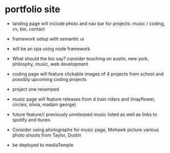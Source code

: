 # portfolio site

- landing page will include photo and nav bar for projects: music / coding, cv, bio, contact
- framework setup with semantic ui
- will be an spa using node framework
- What should the bio say? consider touching on austin, new york, philosphy, music, web development

- coding page will feature clickable images of 4 projects from school and possibly upcoming coding projects
- project one revamped 


- music page will feature releases from d train riders and (mayflower, circles, olivia, madam george)
- future feature// previously unreleased music listed as well as links to spotify and itunes
- Consider using photographs for music page, Mohawk picture various photo shoots from Taylor, Dustin

- be deployed to mediaTemple
